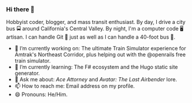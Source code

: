 ### Hi there 👋

Hobbyist coder, blogger, and mass transit enthusiast. By day, I drive a city bus 🚍 around California's Central Valley. By night, I'm a computer code 🖥️ artisan. I can handle Git 🔀 just as well as I can handle a 40-foot bus 🚌.

- 🔭 I’m currently working on: The ultimate Train Simulator experience for Amtrak's Northeast Corridor, plus helping out with the @openrails free train simulator.
- 🌱 I’m currently learning: The F# ecosystem and the Hugo static site generator.
- 💬 Ask me about: *Ace Attorney* and *Avatar: The Last Airbender* lore.
- 📫 How to reach me: Email address on my profile.
- 😄 Pronouns: He/Him.
